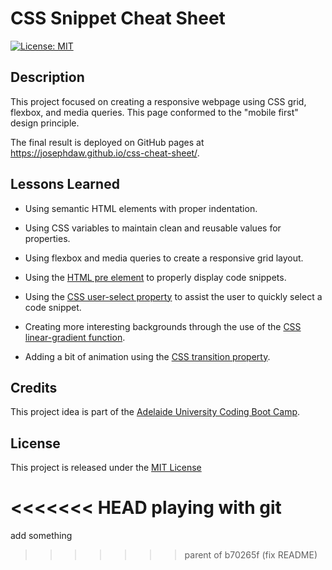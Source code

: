 # CSS Snippet Cheat Sheet

[![License: MIT](https://img.shields.io/badge/License-MIT-yellow.svg)](https://opensource.org/licenses/MIT)

## Description
This project focused on creating a responsive webpage using CSS grid, flexbox, and media queries. This page conformed to the "mobile first" design principle.

The final result is deployed on GitHub pages at https://josephdaw.github.io/css-cheat-sheet/.

## Lessons Learned

* Using semantic HTML elements with proper indentation.

* Using CSS variables to maintain clean and reusable values for properties.

* Using flexbox and media queries to create a responsive grid layout.

* Using the [HTML pre element](https://developer.mozilla.org/en-US/docs/Web/HTML/Element/pre) to properly display code snippets.

* Using the [CSS user-select property](https://developer.mozilla.org/en-US/docs/Web/CSS/user-select) to assist the user to quickly select a code snippet.

* Creating more interesting backgrounds through the use of the [CSS linear-gradient function](https://developer.mozilla.org/en-US/docs/Web/CSS/linear-gradient).

* Adding a bit of animation using the [CSS transition property](https://developer.mozilla.org/en-US/docs/Web/CSS/transition).

## Credits
This project idea is part of the [Adelaide University Coding Boot Camp](https://bootcamps.adelaide.edu.au).

## License
This project is released under the [MIT License](LICENSE)

<<<<<<< HEAD
playing with git
=======
add something
>>>>>>> parent of b70265f (fix README)
